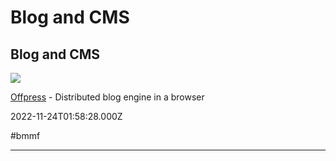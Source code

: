 # Blog and CMS

## Blog and CMS

![](https://offpress.app/poster.png)

[Offpress](https://offpress.app) - Distributed blog engine in a browser

2022-11-24T01:58:28.000Z

#bmmf

---
